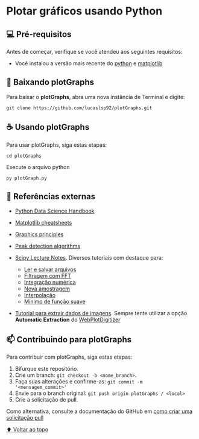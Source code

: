 # Plotar gráficos usando Python

## 💻 Pré-requisitos

Antes de começar, verifique se você atendeu aos seguintes requisitos:
<!---Estes são apenas requisitos de exemplo. Adicionar, duplicar ou remover conforme necessário--->
* Você instalou a versão mais recente do [python](https://www.python.org/downloads) e [matplotlib](https://matplotlib.org/stable/users/getting_started)

## 🚀 Baixando plotGraphs

Para baixar o **plotGraphs**, abra uma nova instância de Terminal e digite:

```
git clone https://github.com/lucaslsp92/plotGraphs.git
```

## ☕ Usando plotGraphs

Para usar plotGraphs, siga estas etapas:

```
cd plotGraphs
```

Execute o arquivo python

```
py plotGraph.py
```

<!--Adicione comandos de execução e exemplos que você acha que os usuários acharão úteis. Fornece uma referência de opções para pontos de bônus!-->

## :book: Referências externas

- [Python Data Science Handbook](https://jakevdp.github.io/PythonDataScienceHandbook)

- [Matplotlib cheatsheets](https://matplotlib.org/cheatsheets)

- [Graphics principles](https://graphicsprinciples.github.io)

- [Peak detection algorithms](https://github.com/MonsieurV/py-findpeaks)

- [Scipy Lecture Notes](https://scipy-lectures.org/index.html). Diversos tutoriais com destaque para:
  - [Ler e salvar arquivos](https://scipy-lectures.org/intro/scipy.html#file-input-output-scipy-io)
  - [Filtragem com FFT](https://scipy-lectures.org/intro/scipy/auto_examples/plot_fftpack.html#sphx-glr-intro-scipy-auto-examples-plot-fftpack-py)
  - [Integração numérica](https://scipy-lectures.org/intro/scipy.html#numerical-integration-scipy-integrate)
  - [Nova amostragem](https://scipy-lectures.org/intro/scipy/auto_examples/plot_resample.html#sphx-glr-intro-scipy-auto-examples-plot-resample-py)
  - [Interpolação](https://scipy-lectures.org/intro/scipy.html#interpolation-scipy-interpolate)
  - [Mínimo de função suave](https://scipy-lectures.org/intro/scipy/auto_examples/plot_optimize_example1.html#sphx-glr-intro-scipy-auto-examples-plot-optimize-example1-py)

- [Tutorial para extrair dados de imagens](https://www.youtube.com/watch?v=P7GbGdMvopU). Sempre tente utilizar a opção **Automatic Extraction** do [WebPlotDigitizer](https://automeris.io/WebPlotDigitizer/)

## 📫 Contribuindo para plotGraphs
<!---Se o seu README for longo ou se você tiver algum processo ou etapas específicas que deseja que os contribuidores sigam, considere a criação de um arquivo CONTRIBUTING.md separado--->

Para contribuir com plotGraphs, siga estas etapas:

1. Bifurque este repositório.
2. Crie um branch: `git checkout -b <nome_branch>`.
3. Faça suas alterações e confirme-as: `git commit -m '<mensagem_commit>'`
4. Envie para o branch original: `git push origin plotGraphs / <local>`
5. Crie a solicitação de pull.

Como alternativa, consulte a documentação do GitHub em [como criar uma solicitação pull](https://docs.github.com/pt/pull-requests/collaborating-with-pull-requests/proposing-changes-to-your-work-with-pull-requests/creating-a-pull-request)

<!--## 📝 Licença

Esse projeto está sob licença. Veja o arquivo [LICENÇA](LICENSE.md) para mais detalhes.-->

[⬆ Voltar ao topo](#nome-do-projeto)<br>
